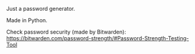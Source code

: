 Just a password generator.

Made in Python.

Check password security (made by Bitwarden): https://bitwarden.com/password-strength/#Password-Strength-Testing-Tool
